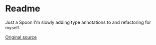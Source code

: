 # Readme

Just a Spoon I'm slowly adding type annotations to and refactoring for myself.

[Original source](https://github.com/FryJay/MenuHammer)
